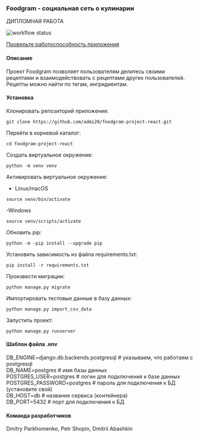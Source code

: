 ### Foodgram - социальная сеть о кулинарии
ДИПЛОМНАЯ РАБОТА

![workflow status](https://github.com/admi20/foodgram-project-react/actions/workflows/yamdb_workflow.yml/badge.svg)

[Проверьте работоспособность приложения](http://localhost/admin/)


#### Описание

Проект Foodgram позволяет пользователям делитесь своими рецептами и взаимодействовать с рецептами других пользователей. Рецепты можно найти по тегам, ингридиентам.

#### Установка

Клонировать репозиторий приложения:

```
git clone https://github.com/admi20/foodgram-project-react.git
```

Перейти в корневой каталог:

```
cd foodgram-project-react
```

Создать виртуальное окружение:

```
python -m venv venv
```

Активировать виртуальное окружение:

- Linux/macOS

```
source venv/bin/activate
```

-Windows

```
source venv/scripts/activate
```

Обновить pip:

```
python -m -pip install --upgrade pip
```

Установить зависимость из файла requirements.txt:

```
pip install -r requirements.txt
```

Произвести миграции:

```
python manage.py migrate
```

Импортировать тестовые данные в базу данных:

```
python manage.py import_csv_data
```

Запустить проект:

```
python manage.py runserver
```

#### Шаблон файла .env

DB_ENGINE=django.db.backends.postgresql # указываем, что работаем с postgresql\
DB_NAME=postgres # имя базы данных\
POSTGRES_USER=postgres # логин для подключения к базе данных\
POSTGRES_PASSWORD=postgres # пароль для подключения к БД (установите свой)\
DB_HOST=db # название сервиса (контейнера)\
DB_PORT=5432 # порт для подключения к БД

#### Команда разработчиков

Dmitry Parkhomenko, Petr Shopin, Dmitrii Abashkin
